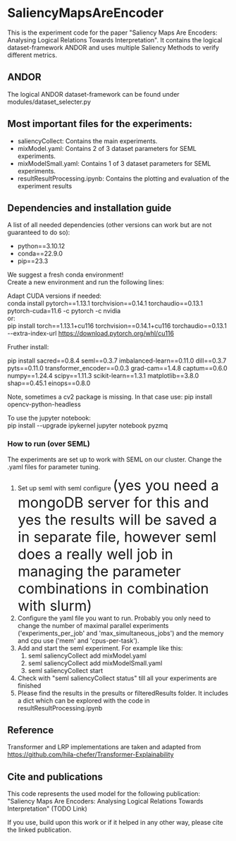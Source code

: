 # SaliencyMapsAreEncoder
This is the experiment code for the paper "Saliency Maps Are Encoders: Analysing Logical Relations Towards Interpretation". It contains the logical dataset-framework ANDOR and uses multiple Saliency Methods to verify different metrics.

## ANDOR

The logical ANDOR dataset-framework can be found under modules/dataset_selecter.py

## Most important files for the experiments:

- saliencyCollect: Contains the main experiments.
- mixModel.yaml: Contains 2 of 3 dataset parameters for SEML experiments.
- mixModelSmall.yaml: Contains 1 of 3 dataset parameters for SEML experiments.
- resultResultProcessing.ipynb: Contains the plotting and evaluation of the experiment results

## Dependencies and installation guide

A list of all needed dependencies (other versions can work but are not guaranteed to do so):
- python==3.10.12
- conda==22.9.0
- pip==23.3

We suggest a fresh conda environment! <br>
Create a new environment and run the following lines:<br>

Adapt CUDA versions if needed: <br>
conda install pytorch==1.13.1 torchvision==0.14.1 torchaudio==0.13.1 pytorch-cuda=11.6 -c pytorch -c nvidia <br>
or: <br>
pip install torch==1.13.1+cu116 torchvision==0.14.1+cu116 torchaudio==0.13.1 --extra-index-url https://download.pytorch.org/whl/cu116 <br>

Fruther install: <br>

pip install sacred==0.8.4 seml==0.3.7 imbalanced-learn==0.11.0 dill==0.3.7 pyts==0.11.0 transformer_encoder==0.0.3 grad-cam==1.4.8 captum==0.6.0 numpy==1.24.4 scipy==1.11.3 scikit-learn==1.3.1 matplotlib==3.8.0 shap==0.45.1 einops==0.8.0 <br>


Note, sometimes a cv2 package is missing. In that case use: pip install opencv-python-headless <br>

To use the jupyter notebook: <br>
pip install --upgrade ipykernel jupyter notebook pyzmq

### How to run (over SEML)

The experiments are set up to work with SEML on our cluster. Change the .yaml files for parameter tuning. <br>

1. Set up seml with seml configure <font size="6">(yes you need a mongoDB server for this and yes the results will be saved a in separate file, however seml does a really well job in managing the parameter combinations in combination with slurm) </font>
2. Configure the yaml file you want to run. Probably you only need to change the number of maximal parallel experiments ('experiments_per_job' and 'max_simultaneous_jobs') and the memory and cpu use ('mem' and 'cpus-per-task').
3. Add and start the seml experiment. For example like this:
	1. seml saliencyCollect add mixModel.yaml
	2. seml saliencyCollect add mixModelSmall.yaml
	3. seml saliencyCollect start
4. Check with "seml saliencyCollect status" till all your experiments are finished 
5. Please find the results in the presults or filteredResults folder. It includes a dict which can be explored with the code in resultResultProcessing.ipynb

## Reference

Transformer and LRP implementations are taken and adapted from https://github.com/hila-chefer/Transformer-Explainability

## Cite and publications

This code represents the used model for the following publication:<br>
"Saliency Maps Are Encoders: Analysing Logical Relations Towards Interpretation" (TODO Link)

If you use, build upon this work or if it helped in any other way, please cite the linked publication.
